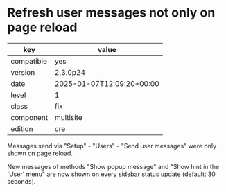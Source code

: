 [//]: # (werk v2)
# Refresh user messages not only on page reload

key        | value
---------- | ---
compatible | yes
version    | 2.3.0p24
date       | 2025-01-07T12:09:20+00:00
level      | 1
class      | fix
component  | multisite
edition    | cre

Messages send via "Setup" - "Users" - "Send user messages" were only shown on
page reload.

New messages of methods "Show popup message" and "Show hint in the 'User' menu"
are now shown on every sidebar status update (default: 30 seconds).